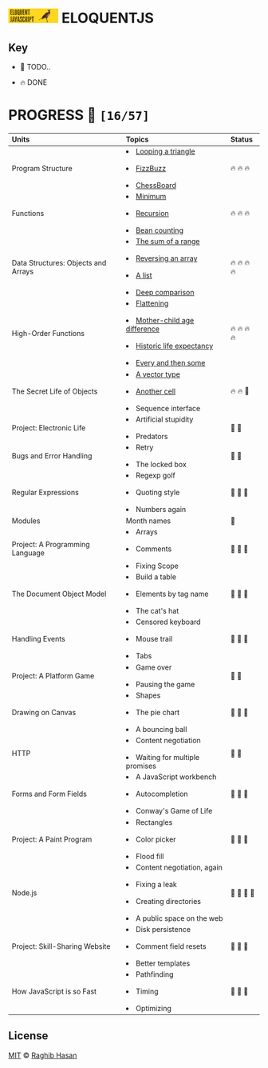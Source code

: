 # ![EJS](./ejs-logo.png) ELOQUENTJS

## Key

*   🚧 TODO..

*   🔥 DONE

# PROGRESS 🚀 `[16/57]`

|    Units        |    Topics      |  Status |
| :-------------  | :------------- | :--------------- |
| Program Structure | <li>[Looping a triangle](./challenges/looping-a-triangle.js)</li><br><li>[FizzBuzz](./challenges/fizzBuzz.js)</li><br> <li>[ChessBoard](./challenges/chessBoard.js)</li> |  🔥   🔥   🔥 |
| Functions | <li>[Minimum](./challenges/minimum.js)</li><br><li>[Recursion](./challenges/recursion.js)</li><br> <li>[Bean counting](./challenges/beanCounting.js)</li> |  🔥   🔥   🔥 |
| Data Structures: Objects and Arrays | <li>[The sum of a range](./challenges/sumRange.js)</li><br><li>[Reversing an array](./challenges/reverseArray.js)</li><br><li>[A list](./challenges/list.js)</li><br><li>[Deep comparison](./challenges/deepComparison.js)</li> | 🔥   🔥   🔥   🔥 |
| High-Order Functions | <li>[Flattening](./challenges/flattening.js)</li><br><li>[Mother-child age difference](./challenges/ageDifference.js)</li><br><li>[Historic life expectancy](./challenges/lifeExpectancy.js)</li><br><li>[Every and then some](./challenges/everyThensome.js)</li> | 🔥   🔥   🔥   🔥 |
| The Secret Life of Objects | <li>[A vector type](./challenges/vectorType.js)</li><br><li>[Another cell](./challenges/anotherCell.js)</li><br><li>Sequence interface</li> |  🔥   🔥   🚧 |
| Project: Electronic Life | <li>Artificial stupidity</li><br><li>Predators</li> |  🚧   🚧 |
| Bugs and Error Handling | <li>Retry</li><br><li>The locked box</li> |  🚧   🚧 |
| Regular Expressions | <li>Regexp golf</li><br><li>Quoting style</li><br><li>Numbers again</li> | 🚧 🚧 🚧 |
| Modules | Month names | 🚧 |
| Project: A Programming Language | <li>Arrays</li><br><li>Comments</li><br><li>Fixing Scope</li> | 🚧 🚧 🚧 |
| The Document Object Model | <li>Build a table</li><br><li>Elements by tag name</li><br><li>The cat's hat</li> | 🚧 🚧 🚧 |
| Handling Events | <li>Censored keyboard</li><br><li>Mouse trail</li><br><li>Tabs</li> | 🚧 🚧 🚧 |
| Project: A Platform Game | <li>Game over</li><br><li>Pausing the game</li> | 🚧 🚧 |
| Drawing on Canvas | <li>Shapes</li><br><li>The pie chart</li><br><li>A bouncing ball</li> | 🚧 🚧 🚧 |
| HTTP | <li>Content negotiation</li><br><li>Waiting for multiple promises</li> | 🚧 🚧 |
| Forms and Form Fields | <li>A JavaScript workbench</li><br><li>Autocompletion</li><br><li>Conway's Game of Life</li> | 🚧 🚧 🚧 |
| Project: A Paint Program | <li>Rectangles</li><br><li>Color picker</li><br><li>Flood fill</li> | 🚧 🚧 🚧 |
| Node.js | <li>Content negotiation, again</li><br><li>Fixing a leak</li><br><li>Creating directories</li><br><li>A public space on the web</li> | 🚧 🚧 🚧 🚧 |
| Project: Skill-Sharing Website | <li>Disk persistence</li><br><li>Comment field resets</li><br><li>Better templates</li> | 🚧 🚧 🚧 |
| How JavaScript is so Fast | <li>Pathfinding</li><br><li>Timing</li><br><li>Optimizing</li> | 🚧 🚧 🚧 |

## License
[MIT](./license) © [Raghib Hasan](http://raghibm.com/)
